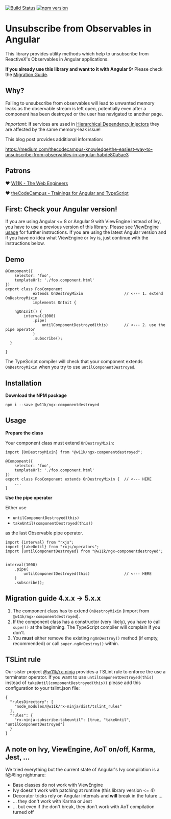 
[![Build Status](https://travis-ci.org/w11k/ngx-componentdestroyed.svg?branch=master)](https://travis-ci.org/w11k/ngx-componentdestroyed)
[![npm version](https://badge.fury.io/js/%40w11k%2Fngx-componentdestroyed.svg)](https://badge.fury.io/js/%40w11k%2Fngx-componentdestroyed)

# Unsubscribe from Observables in Angular

This library provides utility methods which help to unsubscribe from ReactiveX's Observables in Angular applications.

**If you already use this library and want to it with Angular 9:** Please check the [Migration Guide](https://github.com/w11k/ngx-componentdestroyed#migration-guide-4xx---5xx).

## Why?

Failing to unsubscribe from observables will lead to unwanted memory leaks as the observable stream is left open, potentially even after a component has been destroyed or the user has navigated to another page.

*Important*: If services are used in [Hierarchical Dependency Injectors](https://angular.io/guide/hierarchical-dependency-injection#hierarchical-dependency-injectors) they are affected by the same memory-leak issue!

This blog post provides additional information:

https://medium.com/thecodecampus-knowledge/the-easiest-way-to-unsubscribe-from-observables-in-angular-5abde80a5ae3

## Patrons

❤️ [W11K - The Web Engineers](https://www.w11k.de/)

❤️ [theCodeCampus - Trainings for Angular and TypeScript](https://www.thecodecampus.de/)

## First: Check your Angular version!

If you are using Angular <= 8 or Angular 9 with ViewEngine instead of Ivy, you have to use a previous version of this library. Please see [ViewEngine usage](https://github.com/w11k/ngx-componentdestroyed/blob/master/docs/viewengine.md) for further instructions. If you are using the latest Angular version and if you have no idea what ViewEngine or Ivy is, just continue with the instructions below.

## Demo

```
@Component({
    selector: 'foo',
    templateUrl: './foo.component.html'
})
export class FooComponent 
            extends OnDestroyMixin                  // <--- 1. extend OnDestroyMixin 
            implements OnInit { 

    ngOnInit() {
        interval(1000)
            .pipe(
                untilComponentDestroyed(this)       // <--- 2. use the pipe operator
            )
            .subscribe();
  }

}
```

The TypeScript compiler will check that your component extends `OnDestroyMixin` when you try to use `untilComponentDestroyed`.

## Installation

**Download the NPM package**

```
npm i --save @w11k/ngx-componentdestroyed
```
## Usage

**Prepare the class**

Your component class must extend `OnDestroyMixin`:

```
import {OnDestroyMixin} from "@w11k/ngx-componentdestroyed";

@Component({
    selector: 'foo',
    templateUrl: './foo.component.html'
})
export class FooComponent extends OnDestroyMixin {  // <--- HERE 
    ...
}
```

**Use the pipe operator**

Either use

- `untilComponentDestroyed(this)`
- `takeUntil(componentDestroyed(this))`
 
as the last Observable pipe operator.

```
import {interval} from "rxjs";
import {takeUntil} from "rxjs/operators";
import {untilComponentDestroyed} from "@w11k/ngx-componentdestroyed";


interval(1000)
    .pipe(
        untilComponentDestroyed(this)               // <--- HERE
    )
    .subscribe();
```

## Migration guide 4.x.x -> 5.x.x

1. The component class has to extend `OnDestroyMixin` (import from `@w11k/ngx-componentdestroyed`).
2. If the component class has a constructor (very likely), you have to call `super()` at the beginning. The TypeScript compiler will complain if you don't.
3. You **must** either remove the existing `ngOnDestroy()` method (if empty, recommended) or call `super.ngOnDestroy()` within.

## TSLint rule

Our sister project [@w11k/rx-ninja](https://github.com/w11k/rx-ninja) provides a TSLint rule to enforce the use a terminator operator. If you want to use `untilComponentDestroyed(this)` instead of `takeUntil(componentDestroyed(this))` please add this configuration to your tslint.json file:

```
{
  "rulesDirectory": [
    "node_modules/@w11k/rx-ninja/dist/tslint_rules"
  ],
  "rules": {
    "rx-ninja-subscribe-takeuntil": [true, "takeUntil", "untilComponentDestroyed"]
  }
}
```

## A note on Ivy, ViewEngine, AoT on/off, Karma, Jest, ...

We tried everything but the current state of Angular's Ivy compilation is a f@#!ing nightmare: 

- Base classes do not work with ViewEngine
- Ivy doesn't work with patching at runtime (this library version <= 4)
- Decorator tricks rely on Angular internals and **will** break in the future ...
- ... they don't work with Karma or Jest
- ... but even if the don't break, they don't work with AoT compilation turned off
